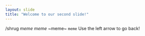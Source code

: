 ```yaml
---
layout: slide
title: "Welcome to our second slide!"
---
```

/shrug *meme* _meme_ ~meme~ `meme` 
Use the left arrow to go back!
